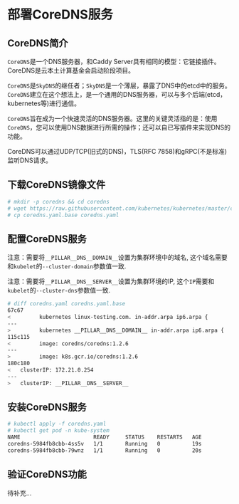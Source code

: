# 部署CoreDNS服务

## CoreDNS简介

`CoreDNS`是一个DNS服务器，和Caddy Server具有相同的模型：它链接插件。CoreDNS是云本土计算基金会启动阶段项目。

`CoreDNS`是`SkyDNS`的继任者；`SkyDNS`是一个薄层，暴露了DNS中的etcd中的服务。`CoreDNS`建立在这个想法上，是一个通用的DNS服务器，可以与多个后端(etcd，kubernetes等)进行通信。

`CoreDNS`旨在成为一个快速灵活的DNS服务器。这里的关键灵活指的是：使用`CoreDNS`，您可以使用DNS数据进行所需的操作；还可以自已写插件来实现DNS的功能。

CoreDNS可以通过UDP/TCP(旧式的DNS)，TLS(RFC 7858)和gRPC(不是标准)监听DNS请求。

## 下载CoreDNS镜像文件

``` bash
# mkdir -p coredns && cd coredns
# wget https://raw.githubusercontent.com/kubernetes/kubernetes/master/cluster/addons/dns/coredns/coredns.yaml.base
# cp coredns.yaml.base coredns.yaml
```

## 配置CoreDNS服务

注意：需要将`__PILLAR__DNS__DOMAIN__`设置为集群环境中的域名, 这个域名需要和`kubelet`的`--cluster-domain`参数值一致.

注意：需要将`__PILLAR__DNS__SERVER__`设置为集群环境的IP, 这个`IP`需要和`kubelet`的`--cluster-dns`参数值一致.

``` bash
# diff coredns.yaml coredns.yaml.base
67c67
<         kubernetes linux-testing.com. in-addr.arpa ip6.arpa {
---
>         kubernetes __PILLAR__DNS__DOMAIN__ in-addr.arpa ip6.arpa {
115c115
<         image: coredns/coredns:1.2.6
---
>         image: k8s.gcr.io/coredns:1.2.6
180c180
<   clusterIP: 172.21.0.254
---
>   clusterIP: __PILLAR__DNS__SERVER__
```
## 安装CoreDNS服务

``` bash
# kubectl apply -f coredns.yaml 
# kubectl get pod -n kube-system
NAME                       READY     STATUS    RESTARTS   AGE
coredns-5984fb8cbb-4ss5v   1/1       Running   0          19s
coredns-5984fb8cbb-79wnz   1/1       Running   0          20s
```
## 验证CoreDNS功能

待补充...
